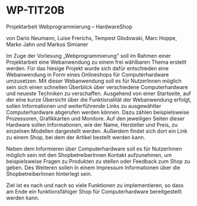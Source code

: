 # WP-TIT20B

Projektarbeit Webprogrammierung – HardwareShop

von Dario Neumann, Luise Frerichs, Tempest Glodowski, Marc Hoppe, Marko Jahn und Markus Simianer


Im Zuge der Vorlesung „Webprogrammierung“ soll im Rahmen einer Projektarbeit eine Webanwendung zu einem frei wählbaren Thema erstellt werden. Für das hiesige Projekt wurde sich dafür entschieden eine Webanwendung in Form eines Onlineshops für Computerhardware umzusetzen. Mit dieser Webanwendung soll es für NutzerInnen möglich sein sich einen schnellen Überblick über verschiedene Computerhardware und neueste Techniken zu verschaffen. Ausgehend von einer Startseite, auf der eine kurze Übersicht über die Funktionalität der Webanwendung erfolgt, sollen Informationen und weiterführende Links zu ausgewählter Computerhardware abgerufen werden können. Dazu zählen beispielsweise Prozessoren, Grafikkarten und Monitore. Auf den jeweiligen Seiten dieser Hardware sollen Informationen, wie der Name, Hersteller und Preis, zu einzelnen Modellen dargestellt werden. Außerdem findet sich dort ein Link zu einem Shop, bei dem der Artikel bestellt werden kann.

Neben dem Informieren über Computerhardware soll es für NutzerInnen möglich sein mit den ShopbetreiberInnen Kontakt aufzunehmen, um beispielsweise Fragen zu Produkten zu stellen oder Feedback zum Shop zu geben. Des Weiteren sollen in einem Impressum Informationen über die ShopbetreiberInnen hinterlegt sein.

Ziel ist es nach und nach so viele Funktionen zu implementieren, so dass am Ende ein funktionsfähiger Shop für Computerhardware bereitgestellt werden kann.
